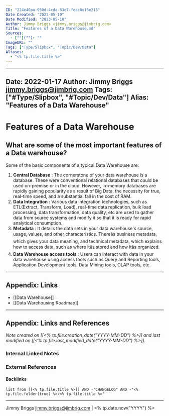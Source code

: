 ```yaml
---
ID: "224e40aa-950d-4cda-83e7-feac8e16e215"
Date Created: "2023-05-10"
Date Modified: "2023-05-10"
Author: Jimmy Briggs <jimmy.briggs@jimbrig.com>
Title: "Features of a Data Warehouse.md"
Sources: 
  - [""](""): ""
ImageURL: ""
Tags: ["Type/Slipbox", "Topic/Dev/Data"]
Aliases:
  - "<% tp.file.title %>"
---
```


---
Date: 2022-01-17
Author: Jimmy Briggs <jimmy.briggs@jimbrig.com>
Tags: ["#Type/Slipbox", "#Topic/Dev/Data"]
Alias: "Features of a Data Warehouse"
---

# Features of a Data Warehouse

## What are some of the most important features of a Data warehouse?

Some of the basic components of a typical Data Warehouse are:  
  
1. **Central Database** : The cornerstone of your data warehouse is a database. These were conventional relational databases that could be used on-premise or in the cloud. However, in-memory databases are rapidly gaining popularity as a result of Big Data, the necessity for true, real-time speed, and a substantial fall in the cost of RAM.  
2. **Data Integration** : Various data integration technologies, such as ETL(Extract, Transform, Load), real-time data replication, bulk load processing, data transformation, data quality, etc are used to gather data from source systems and modify it so that it is ready for rapid analytical consumption.  
3. **Metadata** : It details the data sets in your data warehouse's source, usage, values, and other characteristics. Thereâs business metadata, which gives your data meaning, and technical metadata, which explains how to access data, such as where itâs stored and how itâs organized.  
4. **Data Warehouse access tools** : Users can interact with data in your data warehouse using access tools such as Query and Reporting tools, Application Development tools, Data Mining tools, OLAP tools, etc.

***

## Appendix: Links

- [[Data Warehouse]]
- [[Data Warehousing Roadmap]]

***

## Appendix: Links and References

*Note created on [[<% tp.file.creation_date("YYYY-MM-DD") %>]] and last modified on [[<% tp.file.last_modified_date("YYYY-MM-DD") %>]].*

### Internal Linked Notes

### External References

#### Backlinks

```dataview
list from [[<% tp.file.title %>]] AND -"CHANGELOG" AND -"<% tp.file.folder(true) %>/<% tp.file.title %>"
```


***

Jimmy Briggs <jimmy.briggs@jimbrig.com> | <% tp.date.now("YYYY") %>